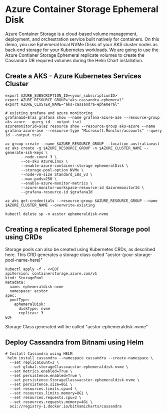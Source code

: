 # Azure Container Storage Ephemeral Disk

Azure Container Storage is a cloud-based volume management, deployment, and orchestration service built natively for containers.
On this demo, you use Ephemeral local NVMe Disks of your AKS cluster nodes as back-end storage for your Kubernetes workloads.
We are going to use the Azure Contianer Storage Ephemeral replicate volumes to create the Cassandra DB required volumes during the Helm Chart installation.

## Create a AKS - Azure Kubernetes Services Cluster

```azurecli-interactive
export AZURE_SUBSCRIPTION_ID=<your_subscriptionID>
export AZURE_RESOURCE_GROUP="aks-cassandra-ephemeral"
export AZURE_CLUSTER_NAME="aks-cassandra-ephemeral"

# existing grafana and azure monitoring
grafanaId=$(az grafana show --name grafana-azure-ase --resource-group aks-azure --query id --output tsv)
azuremonitorId=$(az resource show --resource-group aks-azure --name grafana-azure-ase --resource-type "Microsoft.Monitor/accounts" --query id --output tsv)

az group create --name $AZURE_RESOURCE_GROUP --location australiaeast
az aks create -g $AZURE_RESOURCE_GROUP -n $AZURE_CLUSTER_NAME --generate-ssh-keys \
       --node-count 3 \
       --os-sku AzureLinux \
       --enable-azure-container-storage ephemeralDisk \
       --storage-pool-option NVMe \
       --node-vm-size Standard_L8s_v3 \
       --max-pods=250 \
       --enable-azure-monitor-metrics \
       --azure-monitor-workspace-resource-id $azuremonitorId \
       --grafana-resource-id $grafanaId 

az aks get-credentials --resource-group $AZURE_RESOURCE_GROUP --name $AZURE_CLUSTER_NAME --overwrite-existing

kubectl delete sp -n acstor ephemeraldisk-nvme
```


## Creating a replicated Ephemeral Storage pool using CRDs
Storage pools can also be created using Kubernetes CRDs, as described here. This CRD generates a storage class called "acstor-(your-storage-pool-name-here)"

```azurecli-interactive
kubectl apply -f - <<EOF
apiVersion: containerstorage.azure.com/v1
kind: StoragePool
metadata:
  name: ephemeraldisk-nvme
  namespace: acstor
spec:
  poolType:
    ephemeralDisk:
      diskType: nvme
      replicas: 3
EOF
```
Storage Class generated will be called "acstor-ephemeraldisk-nvme"

## Deploy Cassandra from Bitnami using Helm

```azurecli-interactive
# Install Cassandra using HELM
 helm install cassandra --namespace cassandra --create-namespace \
  --set replicaCount=3 \
  --set global.storageClass=acstor-ephemeraldisk-nvme \
  --set metrics.enabled=True \
  --set persistence.enabled=True \
  --set persistence.StorageClass=acstor-ephemeraldisk-nvme \
  --set persistence.size=8Gi \
  --set resources.limits.cpu=4 \
  --set resources.limits.memory=8Gi \
  --set resources.requests.cpu=2 \
  --set resources.requests.memory=4Gi \
  oci://registry-1.docker.io/bitnamicharts/cassandra
```

